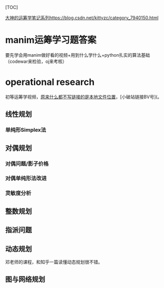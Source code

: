 [TOC]









[大神的运筹学笔记系列https://blog.csdn.net/kittyzc/category_7940150.html](https://blog.csdn.net/kittyzc/category_7940150.html)






# manim运筹学习题答案

要先学会用manim做好看的视频+用到什么学什么+python扎实的算法基础（codewar来检验，oj来考核）
















# operational research

​初等运筹学视频，[原来什么都不写链接的是本地文件位置]()，[小破站链接BV号](。

## 线性规划



### 单纯形**Simplex**法



##  对偶规划



### 对偶问题/影子价格





### 对偶单纯形法改进





### 灵敏度分析





## 整数规划





## 指派问题





## 动态规划

邓老师的课程，和知乎一篇读懂动态规划很不错。











## 图与网络规划




















































































































































































































































































































































































































































